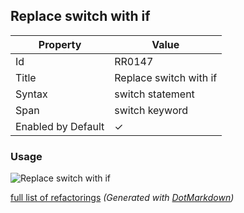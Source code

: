## Replace switch with if

| Property           | Value                  |
| ------------------ | ---------------------- |
| Id                 | RR0147                 |
| Title              | Replace switch with if |
| Syntax             | switch statement       |
| Span               | switch keyword         |
| Enabled by Default | &#x2713;               |

### Usage

![Replace switch with if](../../images/refactorings/ReplaceSwitchWithIf.png)

[full list of refactorings](Refactorings.md)
*\(Generated with [DotMarkdown](http://github.com/JosefPihrt/DotMarkdown)\)*